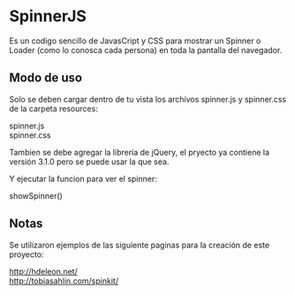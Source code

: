 # SpinnerJS

Es un codigo sencillo de JavasCript y CSS para mostrar un Spinner o Loader (como lo conosca cada persona) en toda la pantalla del navegador.

## Modo de uso
 
Solo se deben cargar dentro de tu vista los archivos spinner.js y spinner.css de la carpeta resources:
 
 spinner.js
 <br>
 spinner.css
  
Tambien se debe agregar la libreria de jQuery, el pryecto ya contiene la versión 3.1.0 pero se puede usar la que sea.

Y ejecutar la funcion para ver el spinner:
 
 showSpinner()
    
## Notas
Se utilizaron ejemplos de las siguiente paginas para la creación de este proyecto:

http://hdeleon.net/	
<br>
http://tobiasahlin.com/spinkit/	
